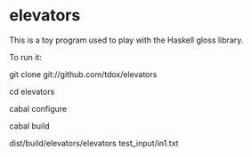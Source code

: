elevators
=========

This is a toy program used to play with the Haskell gloss library.

To run it:

git clone git://github.com/tdox/elevators

cd elevators

cabal configure

cabal build

dist/build/elevators/elevators test_input/in1.txt
